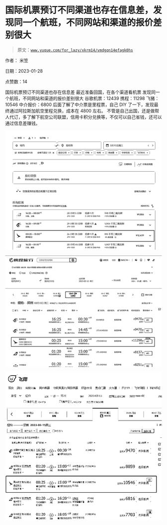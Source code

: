 # 国际机票预订不同渠道也存在信息差，发现同一个航班，不同网站和渠道的报价差别很大

> 原文：[`www.yuque.com/for_lazy/xkrm14/vmdgqn14efagk0hs`](https://www.yuque.com/for_lazy/xkrm14/vmdgqn14efagk0hs)



作者： 米笠 

日期：2023-01-28 

点赞数：14 

国际机票预订不同渠道也存在信息差 最近准备回国，在各个渠道看机票 发现同一个航班，不同网站和渠道的报价差别很大 谷歌机票：12439 携程：11298 飞猪：10546 中介报价：6800 后面了解了中介票是里程票，自己 DIY 了一下，发现最终通过阿拉斯加航空里程兑换，成本在 4800 左右。 不管是自己出国，还是做帮人代订，多了解下航空公司联盟，信用卡积分兑换等，不仅可以自己省钱，还可以通过信息差赚钱。 

![](img/08ac8c839b125b61f88d35fe13b0fbaf.png) 

![](img/46dfb140c7147beaaeb0801fe7ce1947.png) 

![](img/58b1113d03c7ca24c00b9e202c2b55d9.png) 


